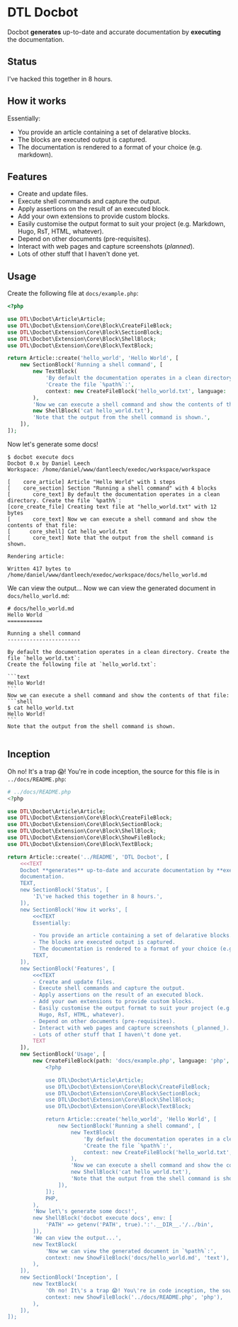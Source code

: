 DTL Docbot
==========

Docbot **generates** up-to-date and accurate documentation by **executing** the
documentation.

Status
------

I've hacked this together in 8 hours.

How it works
------------

Essentially:

- You provide an article containing a set of delarative blocks.
- The blocks are executed output is captured.
- The documentation is rendered to a format of your choice (e.g. markdown).

Features
--------

- Create and update files.
- Execute shell commands and capture the output.
- Apply assertions on the result of an executed block.
- Add your own extensions to provide custom blocks.
- Easily customise the output format to suit your project (e.g. Markdown,
  Hugo, RsT, HTML, whatever).
- Depend on other documents (pre-requisites).
- Interact with web pages and capture screenshots (_planned_).
- Lots of other stuff that I haven\'t done yet.

Usage
-----

Create the following file at `docs/example.php`:

```php
<?php

use DTL\Docbot\Article\Article;
use DTL\Docbot\Extension\Core\Block\CreateFileBlock;
use DTL\Docbot\Extension\Core\Block\SectionBlock;
use DTL\Docbot\Extension\Core\Block\ShellBlock;
use DTL\Docbot\Extension\Core\Block\TextBlock;

return Article::create('hello_world', 'Hello World', [
    new SectionBlock('Running a shell command', [
        new TextBlock(
            'By default the documentation operates in a clean directory. ' .
            'Create the file `%path%`:',
            context: new CreateFileBlock('hello_world.txt', language: 'text', content: 'Hello World!'),
        ),
        'Now we can execute a shell command and show the contents of that file:',
        new ShellBlock('cat hello_world.txt'),
        'Note that the output from the shell command is shown.',
    ]),
]);
```
Now let's generate some docs!
```shell
$ docbot execute docs
Docbot 0.x by Daniel Leech
Workspace: /home/daniel/www/dantleech/exedoc/workspace/workspace

[    core_article] Article "Hello World" with 1 steps
[    core_section] Section "Running a shell command" with 4 blocks
[       core_text] By default the documentation operates in a clean directory. Create the file `%path%`:
[core_create_file] Creating text file at "hello_world.txt" with 12 bytes
[       core_text] Now we can execute a shell command and show the contents of that file:
[      core_shell] Cat hello_world.txt
[       core_text] Note that the output from the shell command is shown.

Rendering article:

Written 417 bytes to /home/daniel/www/dantleech/exedoc/workspace/docs/hello_world.md

```
We can view the output...
Now we can view the generated document in `docs/hello_world.md`:
``````text
# docs/hello_world.md
Hello World
===========

Running a shell command
-----------------------

By default the documentation operates in a clean directory. Create the file `hello_world.txt`:
Create the following file at `hello_world.txt`:

```text
Hello World!
```
Now we can execute a shell command and show the contents of that file:
```shell
$ cat hello_world.txt
Hello World!
```
Note that the output from the shell command is shown.


``````

Inception
---------

Oh no! It's a trap 😱! You're in code inception, the source for this file is in `../docs/README.php`:
``````php
# ../docs/README.php
<?php

use DTL\Docbot\Article\Article;
use DTL\Docbot\Extension\Core\Block\CreateFileBlock;
use DTL\Docbot\Extension\Core\Block\SectionBlock;
use DTL\Docbot\Extension\Core\Block\ShellBlock;
use DTL\Docbot\Extension\Core\Block\ShowFileBlock;
use DTL\Docbot\Extension\Core\Block\TextBlock;

return Article::create('../README', 'DTL Docbot', [
    <<<TEXT
    Docbot **generates** up-to-date and accurate documentation by **executing** the
    documentation.
    TEXT,
    new SectionBlock('Status', [
        'I\'ve hacked this together in 8 hours.',
    ]),
    new SectionBlock('How it works', [
        <<<TEXT
        Essentially:

        - You provide an article containing a set of delarative blocks.
        - The blocks are executed output is captured.
        - The documentation is rendered to a format of your choice (e.g. markdown).
        TEXT,
    ]),
    new SectionBlock('Features', [
        <<<TEXT
        - Create and update files.
        - Execute shell commands and capture the output.
        - Apply assertions on the result of an executed block.
        - Add your own extensions to provide custom blocks.
        - Easily customise the output format to suit your project (e.g. Markdown,
          Hugo, RsT, HTML, whatever).
        - Depend on other documents (pre-requisites).
        - Interact with web pages and capture screenshots (_planned_).
        - Lots of other stuff that I haven\'t done yet.
        TEXT
    ]),
    new SectionBlock('Usage', [
        new CreateFileBlock(path: 'docs/example.php', language: 'php', content: <<<'PHP'
            <?php

            use DTL\Docbot\Article\Article;
            use DTL\Docbot\Extension\Core\Block\CreateFileBlock;
            use DTL\Docbot\Extension\Core\Block\SectionBlock;
            use DTL\Docbot\Extension\Core\Block\ShellBlock;
            use DTL\Docbot\Extension\Core\Block\TextBlock;

            return Article::create('hello_world', 'Hello World', [
                new SectionBlock('Running a shell command', [
                    new TextBlock(
                        'By default the documentation operates in a clean directory. ' .
                        'Create the file `%path%`:',
                        context: new CreateFileBlock('hello_world.txt', language: 'text', content: 'Hello World!'),
                    ),
                    'Now we can execute a shell command and show the contents of that file:',
                    new ShellBlock('cat hello_world.txt'),
                    'Note that the output from the shell command is shown.',
                ]),
            ]);
            PHP,
        ),
        'Now let\'s generate some docs!',
        new ShellBlock('docbot execute docs', env: [
            'PATH' => getenv('PATH', true).':'.__DIR__.'/../bin',
        ]),
        'We can view the output...',
        new TextBlock(
            'Now we can view the generated document in `%path%`:',
            context: new ShowFileBlock('docs/hello_world.md', 'text'),
        ),
    ]),
    new SectionBlock('Inception', [
        new TextBlock(
            'Oh no! It\'s a trap 😱! You\'re in code inception, the source for this file is in `%path%`:',
            context: new ShowFileBlock('../docs/README.php', 'php'),
        ),
    ]),
]);

``````

